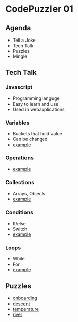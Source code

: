 # CodePuzzler 01

## Agenda

- Tell a Joke
- Tech Talk
- Puzzles
- Mingle

## Tech Talk

### Javascript

- Programming languge
- Easy to learn and use
- Used in webapplications

### Variables

- Buckets that hold value
- Can be changed
- [example](variables.js)

### Operations

- [example](operations.js)

### Collections

- Arrays, Objects
- [example](collections.js)

### Conditions

- If/else
- Switch
- [example](conditions.js)

### Loops

- While
- For
- [example](loops.js)

## Puzzles

- [onboarding](https://www.codingame.com/ide/puzzle/onboarding)
- [descent](https://www.codingame.com/ide/puzzle/the-descent)
- [temperature](https://www.codingame.com/ide/puzzle/temperatures)
- [river](https://www.codingame.com/ide/puzzle/the-river-i-)
